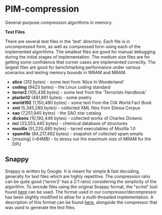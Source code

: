 # PIM-compression
General-purpose compression algorithms in memory.

__Test Files__

There are several test files in the 'test' directory. Each file is in uncompressed form, as well as compressed form using each of the implemented algorithms. The smallest files are good for manual debugging during the initial stages of implementation. The medium size files are for getting some confidence that corner cases are implemented correctly. The largest files are good for benchmarking performance under various scenarios and testing memory bounds in WRAM and MRAM.

* __alice__ (312 bytes) - some text from 'Alice In Wonderland'
* __coding__ (9423 bytes) - the Linux coding standard
* __terror2__ (105,438 bytes) - some text from the 'Terrorists Handbook'
* __plarbn12__ (481,861 bytes) - some poetry
* __world192__ (1,150,480 bytes) - some text from the CIA World Fact Book
* __xml__ (5,345,280 bytes) - collected XML files from Silesia Corpus
* __sao__ (7,251,945 bytes) - the SAO star catalog
* __dickens__ (10,192,446 bytes) - collected works of Charles Dickens
* __nci__ (33,553,445 bytes) - chemical database of structures
* __mozilla__ (51,220,480 bytes) - tarred executables of Mozilla 1.0
* __spamfile__ (84,217,482 bytes) - snapshot of collected spam emails
* [missing] (~64MB) - to stress out the maximum size of MRAM for the DPU
  
## Snappy
Snappy is written by Google. It is meant for simple & fast decoding, generally for text files which are highly repetitive. The compression ratio can be quite good ('terror2' has a 2:1 ratio) considering the simplicity of the algorithm.
To encode files using the original Snappy format, the "scmd" tool found [here](http://github.com/andikless/snappy-c.git) can be used. The format used in our compressor/decompressor has been slightly modified to allow for a multi-threaded implementation. A description of this format can be found [here](https://github.com/UBC-ECE-Sasha/PIM-compression/tree/master/snappy/host-compress), alongside the compressor that was used to generate the test files.
